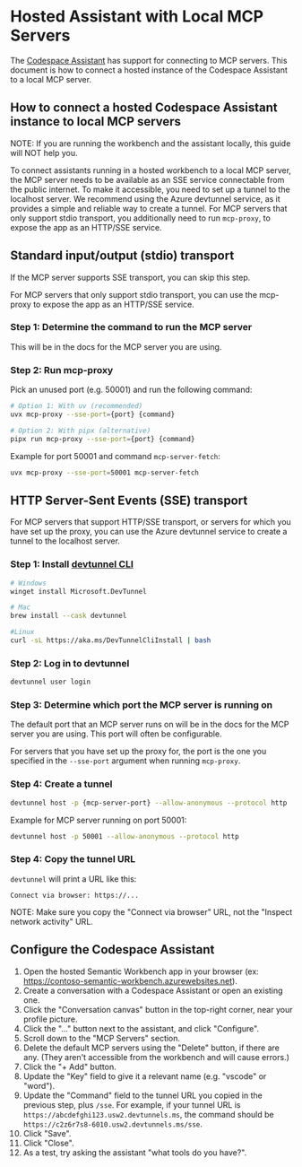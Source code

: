 # Hosted Assistant with Local MCP Servers

The [Codespace Assistant](../assistants/codespace-assistant) has support for connecting to MCP servers. This document is how to connect a hosted instance of the Codespace Assistant to a local MCP server.

## How to connect a hosted Codespace Assistant instance to local MCP servers

NOTE: If you are running the workbench and the assistant locally, this guide will NOT help you.

To connect assistants running in a hosted workbench to a local MCP server, the MCP server needs to be available as an SSE service connectable from the public internet.
To make it accessible, you need to set up a tunnel to the localhost server.
We recommend using the Azure devtunnel service, as it provides a simple and reliable way to create a tunnel.
For MCP servers that only support stdio transport, you additionally need to run `mcp-proxy`, to expose the app as an HTTP/SSE service.

## Standard input/output (stdio) transport

If the MCP server supports SSE transport, you can skip this step.

For MCP servers that only support stdio transport, you can use the mcp-proxy to expose the app as an HTTP/SSE service.

### Step 1: Determine the command to run the MCP server

This will be in the docs for the MCP server you are using.

### Step 2: Run mcp-proxy

Pick an unused port (e.g. 50001) and run the following command:

```bash
# Option 1: With uv (recommended)
uvx mcp-proxy --sse-port={port} {command}

# Option 2: With pipx (alternative)
pipx run mcp-proxy --sse-port={port} {command}
```

Example for port 50001 and command `mcp-server-fetch`:

```bash
uvx mcp-proxy --sse-port=50001 mcp-server-fetch
```

## HTTP Server-Sent Events (SSE) transport

For MCP servers that support HTTP/SSE transport, or servers for which you have set up the proxy, you can use the Azure devtunnel service to create a tunnel to the localhost server.

### Step 1: Install [devtunnel CLI](https://learn.microsoft.com/en-us/azure/developer/dev-tunnels/get-started#install)

```bash
# Windows
winget install Microsoft.DevTunnel

# Mac
brew install --cask devtunnel

#Linux
curl -sL https://aka.ms/DevTunnelCliInstall | bash
```

### Step 2: Log in to devtunnel

```bash
devtunnel user login
```

### Step 3: Determine which port the MCP server is running on

The default port that an MCP server runs on will be in the docs for the MCP server you are using. This port will often be configurable.

For servers that you have set up the proxy for, the port is the one you specified in the `--sse-port` argument when running `mcp-proxy`.

### Step 4: Create a tunnel

```bash
devtunnel host -p {mcp-server-port} --allow-anonymous --protocol http
```

Example for MCP server running on port 50001:

```bash
devtunnel host -p 50001 --allow-anonymous --protocol http
```

### Step 4: Copy the tunnel URL

`devtunnel` will print a URL like this:

```
Connect via browser: https://...
```

NOTE: Make sure you copy the "Connect via browser" URL, not the "Inspect network activity" URL.

## Configure the Codespace Assistant

1. Open the hosted Semantic Workbench app in your browser (ex: https://contoso-semantic-workbench.azurewebsites.net).
1. Create a conversation with a Codespace Assistant or open an existing one.
1. Click the "Conversation canvas" button in the top-right corner, near your profile picture.
1. Click the "..." button next to the assistant, and click "Configure".
1. Scroll down to the "MCP Servers" section.
1. Delete the default MCP servers using the "Delete" button, if there are any. (They aren't accessible from the workbench and will cause errors.)
1. Click the "+ Add" button.
1. Update the "Key" field to give it a relevant name (e.g. "vscode" or "word").
1. Update the "Command" field to the tunnel URL you copied in the previous step, plus `/sse`. For example, if your tunnel URL is `https://abcdefghi123.usw2.devtunnels.ms`, the command should be `https://c2z6r7s8-6010.usw2.devtunnels.ms/sse`.
1. Click "Save".
1. Click "Close".
1. As a test, try asking the assistant "what tools do you have?".
